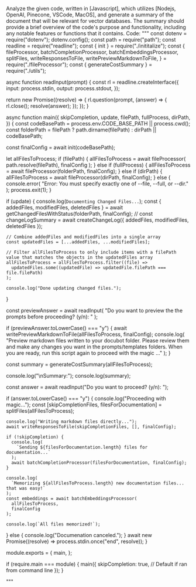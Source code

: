 Analyze the given code, written in [Javascript], which utilizes [Nodejs, OpenAI, Pinecone, VSCode, MacOS], and generate a summary of the document that will be relevant for vector databases. The summary should provide a brief overview of the code's purpose and functionality, including any notable features or functions that it contains.
Code:
"""
const dotenv = require("dotenv");
dotenv.config();
const path = require("path");
const readline = require("readline");
const { init } = require("./inititalize");
const {
  fileProcessor,
  batchCompletionProcessor,
  batchEmbeddingsProcessor,
  splitFiles,
  writeResponsesToFile,
  writePreviewMarkdownToFile,
} = require("./fileProcessor");
const { generateCostSummary } = require("./utils");

async function readInput(prompt) {
  const rl = readline.createInterface({
    input: process.stdin,
    output: process.stdout,
  });

  return new Promise((resolve) => {
    rl.question(prompt, (answer) => {
      rl.close();
      resolve(answer);
    });
  });
}

async function main({
  skipCompletion,
  update,
  filePath,
  fullProcess,
  dirPath,
}) {
  const codeBasePath = process.env.CODE_BASE_PATH || process.cwd();
  const folderPath = filePath
    ? path.dirname(filePath)
    : dirPath || codeBasePath;

  const finalConfig = await init(codeBasePath);

  let allFilesToProcess;
  if (filePath) {
    allFilesToProcess = await fileProcessor(
      path.resolve(filePath),
      finalConfig
    );
  } else if (fullProcess) {
    allFilesToProcess = await fileProcessor(folderPath, finalConfig);
  } else if (dirPath) {
    allFilesToProcess = await fileProcessor(dirPath, finalConfig);
  } else {
    console.error(
      "Error: You must specify exactly one of --file, --full, or --dir."
    );
    process.exit(1);
  }

  if (update) {
    console.log(`Documenting Changed Files...`);
    const { addedFiles, modifiedFiles, deletedFiles } =
      await getChangedFilesWithStatus(folderPath, finalConfig);
    // const changeLogSummary = await createChangeLog({ addedFiles, modifiedFiles, deletedFiles });

    // Combine addedFiles and modifiedFiles into a single array
    const updatedFiles = [...addedFiles, ...modifiedFiles];

    // Filter allFilesToProcess to only include items with a filePath value that matches the objects in the updatedFiles array
    allFilesToProcess = allFilesToProcess.filter((file) =>
      updatedFiles.some((updatedFile) => updatedFile.filePath === file.filePath)
    );

    console.log("Done updating changed files.");
  }

  const previewAnswer = await readInput(
    "Do you want to preview the the prompts before proceeding? (y/n): "
  );

  if (previewAnswer.toLowerCase() === "y") {
    await writePreviewMarkdownToFile(allFilesToProcess, finalConfig);
    console.log(
      "Preview markdown files written to your docubot folder. Please review them and make any changes you want in the prompts/templates folders. When you are ready, run this script again to proceed with the magic ..."
    );
  }

  const summary = generateCostSummary(allFilesToProcess);

  console.log("\nSummary:");
  console.log(summary);

  const answer = await readInput("Do you want to proceed? (y/n): ");

  if (answer.toLowerCase() === "y") {
    console.log("Proceeding with magic...");
    const [skipCompletionFiles, filesForDocumentation] =
      splitFiles(allFilesToProcess);

    console.log("Writing markdown files directly...");
    await writeResponsesToFile(skipCompletionFiles, [], finalConfig);

    if (!skipCompletion) {
      console.log(
        `Sending ${filesForDocumentation.length} files for documentation...`
      );
      await batchCompletionProcessor(filesForDocumentation, finalConfig);
    }

    console.log(
      `Memorizing ${allFilesToProcess.length} new documentation files... that was easy!`
    );
    const embeddings = await batchEmbeddingsProcessor(
      allFilesToProcess,
      finalConfig
    );

    console.log(`All files memorized!`);
  } else {
    console.log("Documenation canceled.");
  }
  await new Promise((resolve) => process.stdin.once("end", resolve));
}

module.exports = {
  main,
};

if (require.main === module) {
  main({
    skipCompletion: true, // Default if ran from command line
  });
}

"""